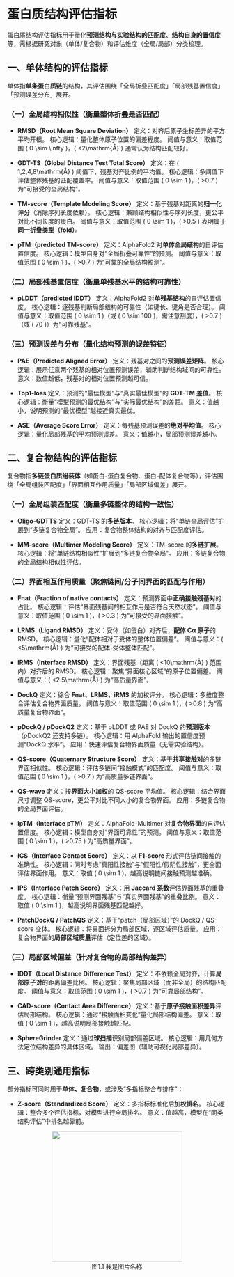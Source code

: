# 蛋白质结构评估指标
蛋白质结构评估指标用于量化**预测结构与实验结构的匹配度**、**结构自身的置信度**等，需根据研究对象（单体/复合物）和评估维度（全局/局部）分类梳理。

## 一、单体结构的评估指标
单体指**单条蛋白质链**的结构，其评估围绕「全局折叠匹配度」「局部残基置信度」「预测误差分布」展开。

### （一）全局结构相似性（衡量整体折叠是否匹配）
- **RMSD（Root Mean Square Deviation）**
  定义：对齐后原子坐标差异的平方平均开根。
  核心逻辑：量化整体原子位置的偏差程度。
  阈值与意义：取值范围 \( 0 \sim \infty \)，\( <2\mathrm{Å} \) 通常认为结构匹配较好。

- **GDT-TS（Global Distance Test Total Score）**
  定义：在 \( 1,2,4,8\mathrm{Å} \) 阈值下，残基对齐比例的平均值。
  核心逻辑：多阈值下评估整体残基的匹配覆盖率。
  阈值与意义：取值范围 \( 0 \sim 1 \)，\( >0.7 \) 为“可接受的全局结构”。

- **TM-score（Template Modeling Score）**
  定义：基于残基对距离的**归一化评分**（消除序列长度依赖）。
  核心逻辑：兼顾结构相似性与序列长度，更公平对比不同长度的蛋白。
  阈值与意义：取值范围 \( 0 \sim 1 \)，\( >0.5 \) 表明属于**同一折叠类型（fold）**。

- **pTM（predicted TM-score）**
  定义：AlphaFold2 对**单体全局结构**的自评估置信度。
  核心逻辑：模型自身对“全局折叠可靠性”的预测。
  阈值与意义：取值范围 \( 0 \sim 1 \)，\( >0.7 \) 为“可靠的全局结构预测”。


### （二）局部残基置信度（衡量单残基水平的结构可靠性）
- **pLDDT（predicted lDDT）**
  定义：AlphaFold2 对**单残基结构**的自评估置信度。
  核心逻辑：逐残基判断局部结构的可靠性（如键长、键角是否合理）。
  阈值与意义：取值范围 \( 0 \sim 1 \)（或 \( 0 \sim 100 \)，需注意刻度），\( >0.7 \)（或 \( 70 \)）为“可靠残基”。


### （三）预测误差与分布（量化结构预测的误差特征）
- **PAE（Predicted Aligned Error）**
  定义：残基对之间的**预测误差矩阵**。
  核心逻辑：展示任意两个残基的相对位置预测误差，辅助判断结构域间的可靠性。
  意义：数值越低，残基对的相对位置预测越可信。

- **Top1-loss**
  定义：预测的“最佳模型”与“真实最佳模型”的 **GDT-TM 差值**。
  核心逻辑：衡量“模型预测的最优结构”与“实际最优结构”的差距。
  意义：值越小，说明预测的“最优模型”越接近真实最优。

- **ASE（Average Score Error）**
  定义：每残基预测误差的**绝对平均值**。
  核心逻辑：量化局部残基的平均预测误差。
  意义：值越小，局部预测误差越小。


## 二、复合物结构的评估指标
复合物指**多链蛋白质组装体**（如蛋白-蛋白复合物、蛋白-配体复合物等），评估围绕「全局组装匹配度」「界面相互作用质量」「局部区域偏差」展开。

### （一）全局组装匹配度（衡量多链整体的结构一致性）
- **Oligo-GDTTS**
  定义：GDT-TS 的**多链版本**。
  核心逻辑：将“单链全局评估”扩展到“多链复合物全局”。
  应用：复合物整体结构的对齐与匹配度评估。

- **MM-score（Multimer Modeling Score）**
  定义：TM-score 的**多链扩展**。
  核心逻辑：将“单链结构相似性”扩展到“多链复合物全局”。
  应用：多链复合物的全局结构相似性评估。


### （二）界面相互作用质量（聚焦链间/分子间界面的匹配与作用）
- **Fnat（Fraction of native contacts）**
  定义：预测界面中**正确接触残基对**的占比。
  核心逻辑：评估“界面残基间的相互作用是否符合天然状态”。
  阈值与意义：取值范围 \( 0 \sim 1 \)，\( >0.3 \) 为“可接受的界面接触”。

- **LRMS（Ligand RMSD）**
  定义：受体（如蛋白）对齐后，**配体 Cα 原子**的 RMSD。
  核心逻辑：量化“配体相对于受体的整体位置偏差”。
  阈值与意义：\( <5\mathrm{Å} \) 为“可接受的配体-受体整体匹配”。

- **iRMS（Interface RMSD）**
  定义：界面残基（距离 \( <10\mathrm{Å} \) 范围内）对齐后的 RMSD。
  核心逻辑：聚焦“界面核心区域”的原子位置偏差。
  阈值与意义：\( <2.5\mathrm{Å} \) 为“高质量界面”。

- **DockQ**
  定义：综合 **Fnat、LRMS、iRMS** 的加权评分。
  核心逻辑：多维度整合评估复合物界面质量。
  阈值与意义：取值范围 \( 0 \sim 1 \)，\( >0.8 \) 为“高质量复合物界面”。

- **pDockQ / pDockQ2**
  定义：基于 pLDDT 或 PAE 对 DockQ 的**预测版本**（pDockQ2 还支持多链）。
  核心逻辑：用 AlphaFold 输出的置信度预测“DockQ 水平”。
  应用：快速评估复合物界面质量（无需实验结构）。

- **QS-score（Quaternary Structure Score）**
  定义：基于**共享接触对**的多链界面相似性。
  核心逻辑：评估多链间“接触模式”的匹配度。
  阈值与意义：取值范围 \( 0 \sim 1 \)，\( >0.7 \) 为“高质量多链界面”。

- **QS-wave**
  定义：按**界面大小加权**的 QS-score 平均值。
  核心逻辑：结合界面尺寸调整 QS-score，更公平对比不同大小的复合物界面。
  应用：多链复合物的全局界面评估。

- **ipTM（interface pTM）**
  定义：AlphaFold-Multimer 对**复合物界面**的自评估置信度。
  核心逻辑：模型自身对“界面可靠性”的预测。
  阈值与意义：取值范围 \( 0 \sim 1 \)，\( >0.75 \) 为“高质量界面”。

- **ICS（Interface Contact Score）**
  定义：以 **F1-score** 形式评估链间接触的准确性。
  核心逻辑：同时考虑“真阳性接触”与“假阳性/假阴性接触”，更全面评估界面作用。
  意义：取值 \( 0 \sim 1 \)，越高说明链间接触预测越准确。

- **IPS（Interface Patch Score）**
  定义：用 **Jaccard 系数**评估界面残基的重叠度。
  核心逻辑：衡量“预测界面残基”与“真实界面残基”的重叠比例。
  意义：取值 \( 0 \sim 1 \)，越高说明界面残基匹配越好。

- **PatchDockQ / PatchQS**
  定义：基于“patch（局部区域）”的 DockQ / QS-score 变体。
  核心逻辑：将界面拆分为局部区域，逐区域评估质量。
  应用：复合物界面的**局部区域质量**评估（定位差的区域）。


### （三）局部区域偏差（针对复合物的局部结构差异）
- **lDDT（Local Distance Difference Test）**
  定义：不依赖全局对齐，计算**局部原子对**的距离偏差比例。
  核心逻辑：聚焦局部区域（而非全局）的结构匹配度。
  阈值与意义：取值范围 \( 0 \sim 1 \)，\( >0.7 \) 为“可靠局部结构”。

- **CAD-score（Contact Area Difference）**
  定义：基于**原子接触面积差异**评估局部结构。
  核心逻辑：通过“接触面积变化”量化局部结构偏差。
  意义：取值 \( 0 \sim 1 \)，越高说明局部接触越匹配。

- **SphereGrinder**
  定义：通过**球扫描**识别局部偏差区域。
  核心逻辑：用几何方法定位结构差异的具体区域。
  输出：偏差图（辅助可视化局部差异）。


## 三、跨类别通用指标
部分指标可同时用于**单体、复合物**，或涉及“多指标整合与排序”：

- **Z-score（Standardized Score）**
  定义：多指标标准化后**加权排名**。
  核心逻辑：整合多个评估指标，对模型进行全局排名。
  意义：值越高，模型在“同类结构评估”中排名越靠前。


<div align=center>
<img width="300" src="./images/1_1.jpeg"/>
</div>
<div align=center>图1.1 我是图片名称</div>


